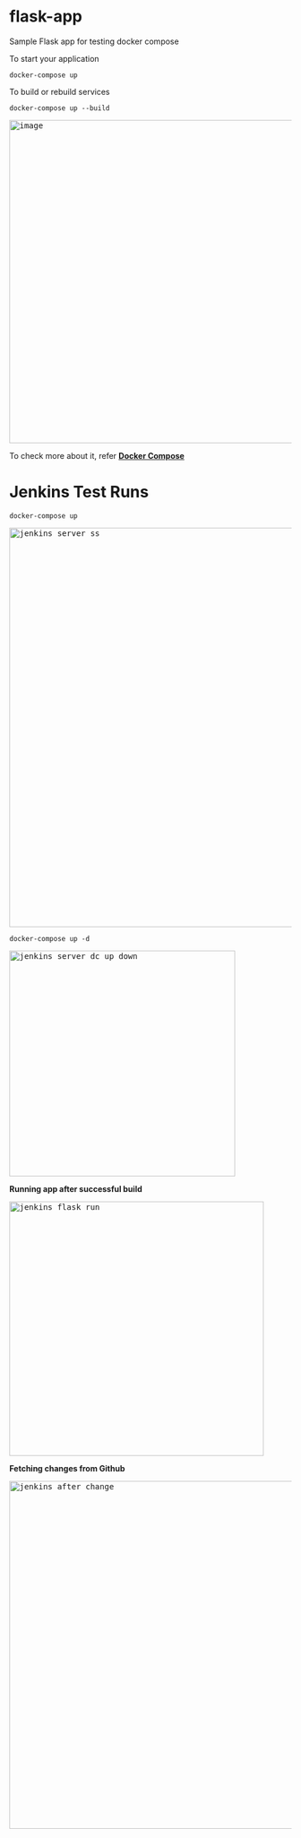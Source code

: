# flask-app
Sample Flask app for testing docker compose

To start your application
```
docker-compose up
```

To build or rebuild services

```
docker-compose up --build
```

<kbd><img width="577" alt="image" src="https://github.com/paragpallavsingh/flask-app/assets/40052830/d6087950-e539-4eb2-a10f-dabd8fdb0f3c"></kbd>

To check more about it, refer [**Docker Compose**](https://docs.docker.com/compose/gettingstarted/)

# Jenkins Test Runs

```
docker-compose up
```

<kbd><img width="713" alt="jenkins server ss" src="https://github.com/paragpallavsingh/flask-app/assets/40052830/4c4857a7-1701-406c-bd1d-eee2a83d4b39"></kbd>


```
docker-compose up -d
```

<kbd><img width="403" alt="jenkins server dc up down" src="https://github.com/paragpallavsingh/flask-app/assets/40052830/df3da2ce-96df-4225-9728-40e6c3acd512"></kbd>

**Running app after successful build**

<kbd><img width="454" alt="jenkins flask run" src="https://github.com/paragpallavsingh/flask-app/assets/40052830/4adbaec9-282f-4e1d-8b37-a5f612293074"></kbd>

**Fetching changes from Github**

<kbd><img width="621" alt="jenkins after change" src="https://github.com/paragpallavsingh/flask-app/assets/40052830/049dd2d7-67dc-4dcc-b77d-4dd807b97ba5"></kbd>



